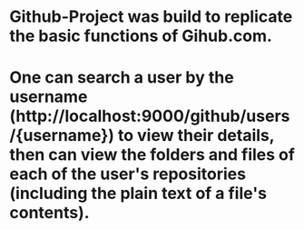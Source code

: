 # Github-Project was build to replicate the basic functions of Gihub.com.
# One can search a user by the username (http://localhost:9000/github/users/{username}) to view their details, then can view the folders and files of each of the user's repositories (including the plain text of a file's contents).
